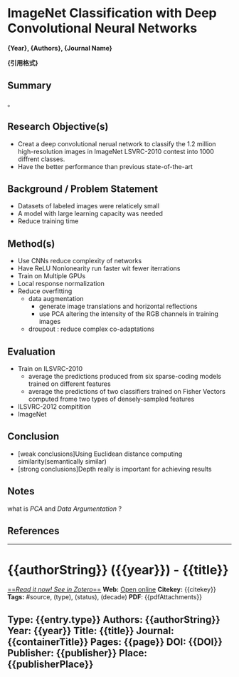 # ImageNet Classification with Deep Convolutional Neural Networks

**{Year}, {Authors}, {Journal Name}**

**{引用格式}**



##  Summary

<!--写完笔记之后最后填，概述文章的内容，以后查阅笔记的时候先看这一段。注：写文章summary切记需要通过自己的思考，用自己的语言描述。忌讳直接Ctrl + c原文-->。



## Research Objective(s)

<!--作者的研究目标是什么-->
* Creat a deep convolutional nerual network to classify the 1.2 million high-resolution images in ImageNet LSVRC-2010 contest into 1000 diffrent classes.
* Have the better performance than previous state-of-the-art




## Background / Problem Statement

<!--研究的背景以及问题陈述：作者需要解决的问题是什么？-->

* Datasets of labeled images were relaticely small
* A model with large learning capacity was needed
* Reduce training time

## Method(s)

<!--作者解决问题的方法/算法是什么？是否基于前人的方法？基于了哪些？-->

* Use CNNs reduce complexity of networks
* Have ReLU Nonlonearity run faster wit fewer iterrations
* Train on Multiple GPUs
* Local response normalization
* Reduce overfitting 
  * data augmentation
	  * generate image translations and horizontal reflections
	  * use PCA altering the intensity of the RGB channels in training images 
  * droupout : reduce complex co-adaptations

## Evaluation

<!--作者如何评估自己的方法？实验的setup是什么样的？感兴趣实验数据和结果有哪些？有没有问题或者可以借鉴的地方？-->

* Train on ILSVRC-2010
  * average the predictions produced from six sparse-coding models trained on different features
  * average the predictions of two classifiers trained on Fisher Vectors computed frome two types of densely-sampled features
* ILSVRC-2012 compitition
* ImageNet



## Conclusion

<!--作者给出了哪些结论？哪些是[strong conclusions](https://www.zhihu.com/search?q=strong+conclusions&search_source=Entity&hybrid_search_source=Entity&hybrid_search_extra={"sourceType"%3A"answer"%2C"sourceId"%3A142802496}), 哪些又是weak的conclusions（即作者并没有通过实验提供evidence，只在discussion中提到；或实验的数据并没有给出充分的evidence）?-->

* [weak conclusions]Using Euclidean distance computing similarity(semantically similar)
* [strong conclusions]Depth really is important for achieving results



## Notes

<!--(optional) 不在以上列表中，但需要特别记录的笔记。-->
what is *PCA* and *Data Argumentation* ?


## References

<!--(optional) 列出相关性高的文献，以便之后可以继续track下去。-->


---
# {{authorString}} ({{year}}) - {{title}}
[==*Read it now! See in Zotero*==]({{zoteroSelectURI}})
**Web:** [Open online]({{URL}})
**Citekey:** {{citekey}}
**Tags:** #source, (type), (status), (decade)
**PDF**: {{pdfAttachments}}


Type: {{entry.type}}
Authors: {{authorString}}
Year: {{year}}
Title: {{title}}
Journal: {{containerTitle}}
Pages: {{page}}
DOI: {{DOI}}
Publisher: {{publisher}}
Place: {{publisherPlace}}
---
